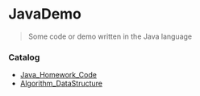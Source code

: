 # JavaDemo

> Some code or demo written in the Java language



### Catalog

* [Java_Homework_Code](/Java_Homework_Code)
* [Algorithm_DataStructure](/Algorithm_DataStructure)